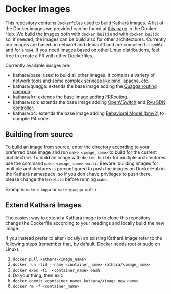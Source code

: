 # Docker Images

This repository contains `Dockerfile`s used to build Kathará images. A list of the Docker images we provided can be found at [this page](https://hub.docker.com/u/kathara/) in the Docker Hub.
We build the images both with `docker build` and with `docker buildx` so, if needed, the images can be build also for other architectures.
Currently our images are based on debian9 and debian10 and are compiled for `amd64` and for `arm64`.
If you need images based on other Linux distributions, feel free to create a PR with other Dockerfiles.


Currently available images are:
- kathara/base: used to build all other images. It contains a variety of network tools and some complex services like bind, apache, etc.
- kathara/quagga: extends the base image adding the [Quagga routing daemon](https://www.nongnu.org/quagga/).
- kathara/frr: extends the base image adding [FRRouting](https://frrouting.org/).
- kathara/sdn: extends the base image adding [OpenVSwitch](https://www.openvswitch.org/) and [Ryu SDN controller](https://osrg.github.io/ryu/).
- kathara/p4: extends the base image adding [Behavioral Model (bmv2)](https://github.com/p4lang/behavioral-model) to compile P4 code.

## Building from source
To build an image from source, enter the directory according to your preferred base image and run `make <image_name>` to build for the current architecture.
To build an image with `docker buildx` for multiple architectures use the command `make <image_name>-multi`.
Beware: building images for multiple architectures is preconfigured to push the images on DockerHub in the Kathará namespace, so if you don't have privileges to push there, please change the `Makefile` before running `make`.

Example: `make quagga` or `make quagga-multi`.

## Extend Kathará Images

The easiest way to extend a Kathará image is to clone this repository, change the Dockerfile according to your needings and locally build the new image.

If you instead prefer to alter (locally) an existing Kathará image refer to the following steps (remember that, by default, Docker needs root or sudo on Linux).
1. `docker pull kathara/<image_name>`
2. `docker run -tid --name <container_name> kathara/<image_name>`
3. `docker exec -ti  <container_name> bash`
4. Do your thing, then exit.
5. `docker commit <container_name> kathara/<image_new_name>`
6. `docker rm -f <container_name>`
